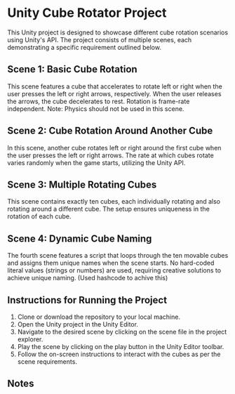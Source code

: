 # Unity Cube Rotator Project

This Unity project is designed to showcase different cube rotation scenarios using Unity's API. The project consists of multiple scenes, each demonstrating a specific requirement outlined below.

## Scene 1: Basic Cube Rotation

This scene features a cube that accelerates to rotate left or right when the user presses the left or right arrows, respectively. When the user releases the arrows, the cube decelerates to rest. Rotation is frame-rate independent. Note: Physics should not be used in this scene.

## Scene 2: Cube Rotation Around Another Cube

In this scene, another cube rotates left or right around the first cube when the user presses the left or right arrows. The rate at which cubes rotate varies randomly when the game starts, utilizing the Unity API.

## Scene 3: Multiple Rotating Cubes

This scene contains exactly ten cubes, each individually rotating and also rotating around a different cube. The setup ensures uniqueness in the rotation of each cube.

## Scene 4: Dynamic Cube Naming

The fourth scene features a script that loops through the ten movable cubes and assigns them unique names when the scene starts. No hard-coded literal values (strings or numbers) are used, requiring creative solutions to achieve unique naming. (Used hashcode to achive this)

## Instructions for Running the Project

1. Clone or download the repository to your local machine.
2. Open the Unity project in the Unity Editor.
3. Navigate to the desired scene by clicking on the scene file in the project explorer.
4. Play the scene by clicking on the play button in the Unity Editor toolbar.
5. Follow the on-screen instructions to interact with the cubes as per the scene requirements.

## Notes
